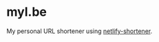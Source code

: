 # myl.be

My personal URL shortener using [netlify-shortener](https://github.com/kentcdodds/netlify-shortener).
